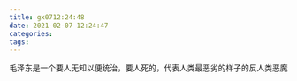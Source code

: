 ```yaml
---
title: gx0712:24:48
date: 2021-02-07 12:24:47
categories:
tags:
---
```

毛泽东是一个要人无知以便统治，要人死的，代表人类最恶劣的样子的反人类恶魔

